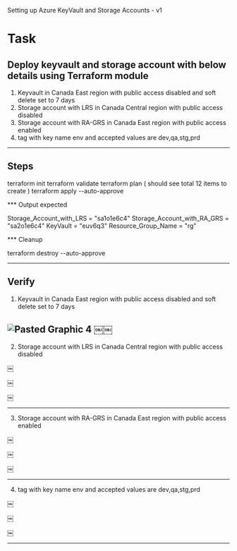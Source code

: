 Setting up Azure KeyVault and Storage Accounts - v1

# Task

## Deploy keyvault and storage account with below details using Terraform module 

1. Keyvault in Canada East region with public access disabled and soft delete set to 7 days
2. Storage account with LRS in Canada Central region with public access disabled 
3. Storage account with RA-GRS in Canada East region with public access enabled 
4. tag with key name env and accepted values are dev,qa,stg,prd

------------------------------------------------------------------------------------------------------------------------

## Steps 

terraform init
terraform validate
terraform plan ( should see total 12 items to create )
terraform apply --auto-approve 

*** Output expected 

Storage_Account_with_LRS = "sa1o1e6c4"
Storage_Account_with_RA_GRS = "sa2o1e6c4"
KeyVault = "euv6q3"
Resource_Group_Name = "rg"

*** Cleanup 

terraform destroy --auto-approve

------------------------------------------------------------------------------------------------------------------------

## Verify

1. Keyvault in Canada East region with public access disabled and soft delete set to 7 days

![Pasted Graphic 4](https://github.com/user-attachments/assets/549c8caf-4cfc-4f20-adfa-07b884a61ec6)
￼￼
------------------------------------------------------------------------------------------------------------------------

2. Storage account with LRS in Canada Central region with public access disabled

￼

￼

￼

------------------------------------------------------------------------------------------------------------------------

3. Storage account with RA-GRS in Canada East region with public access enabled 

￼

￼

￼

------------------------------------------------------------------------------------------------------------------------

4. tag with key name env and accepted values are dev,qa,stg,prd

￼

￼

￼

------------------------------------------------------------------------------------------------------------------------








